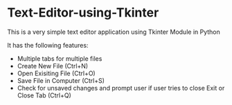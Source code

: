 # Text-Editor-using-Tkinter
This is a very simple text editor application using Tkinter Module in Python

It has the following features:
- Multiple tabs for multiple files
- Create New File (Ctrl+N)
- Open Exisiting File (Ctrl+O)
- Save File in Computer (Ctrl+S)
- Check for unsaved changes and prompt user if user tries to close Exit or Close Tab (Ctrl+Q)
